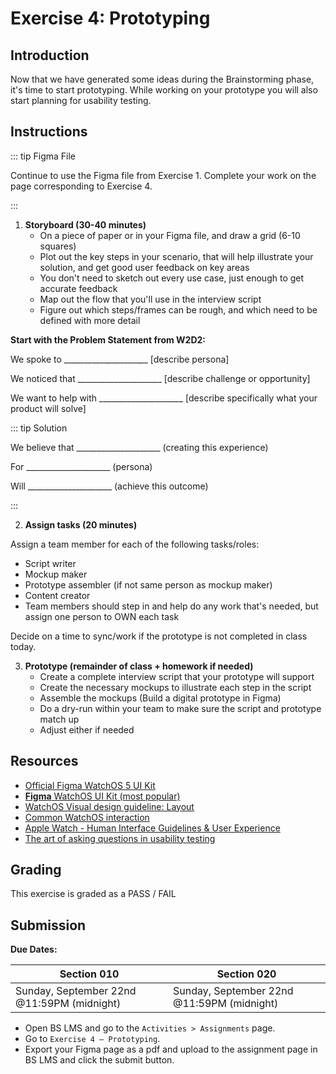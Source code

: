 # Exercise 4: Prototyping

## Introduction

Now that we have generated some ideas during the Brainstorming phase, it's time to start prototyping. While working on your prototype you will also start planning for usability testing.

## Instructions

::: tip Figma File

Continue to use the Figma file from Exercise 1.
Complete your work on the page corresponding to Exercise 4.

:::

1. **Storyboard (30-40 minutes)**
   - On a piece of paper or in your Figma file, and draw a grid (6-10 squares)
   - Plot out the key steps in your scenario, that will help illustrate your solution, and get good user feedback on key areas
   - You don't need to sketch out every use case, just enough to get accurate feedback
   - Map out the flow that you'll use in the interview script
   - Figure out which steps/frames can be rough, and which need to be defined with more detail

**Start with the Problem Statement from W2D2:**

<!-- prettier-ignore -->
We spoke to _____________________ [describe persona]

<!-- prettier-ignore -->
We noticed that _____________________ [describe challenge or opportunity]

<!-- prettier-ignore -->
We want to help with _____________________ [describe specifically what your product will solve]

::: tip Solution

<!-- prettier-ignore -->
We believe that _____________________ (creating this experience)

<!-- prettier-ignore -->
For _____________________ (persona)

<!-- prettier-ignore -->
Will _____________________ (achieve this outcome)

:::

2. **Assign tasks (20 minutes)**

Assign a team member for each of the following tasks/roles:

- Script writer
- Mockup maker
- Prototype assembler (if not same person as mockup maker)
- Content creator
- Team members should step in and help do any work that's needed, but assign one person to OWN each task

Decide on a time to sync/work if the prototype is not completed in class today.

3. **Prototype (remainder of class + homework if needed)**
   - Create a complete interview script that your prototype will support
   - Create the necessary mockups to illustrate each step in the script
   - Assemble the mockups (Build a digital prototype in Figma)
   - Do a dry-run within your team to make sure the script and prototype match up
   - Adjust either if needed

## Resources

<!-- - Sketching template: [applewatch_template.pdf](../files/applewatch_template.pdf) -->

- [Official Figma WatchOS 5 UI Kit](https://www.figma.com/community/file/875092858821168331)
- [**Figma** WatchOS UI Kit (most popular)](https://www.figma.com/community/file/860215346713471808)
- [WatchOS Visual design guideline: Layout](https://developer.apple.com/design/human-interface-guidelines/platforms/designing-for-watchos/)
- [Common WatchOS interaction](https://pbs.twimg.com/media/Dm_StBuU0AE13zI.jpg)
- [Apple Watch - Human Interface Guidelines & User Experience](https://drive.google.com/file/d/19v8xM5zdZF5KHfAB2aFDljnlpB8ug392/view?usp=sharing)
- [The art of asking questions in usability testing](https://www.akendi.com/blog/the-art-of-asking-questions-in-usability-testing/)

## Grading

This exercise is graded as a PASS / FAIL

## Submission

**Due Dates:**

| Section 010                                          | Section 020                                          |
| ---------------------------------------------------- | ---------------------------------------------------- |
| Sunday, September 22nd @11:59PM (midnight)           | Sunday, September 22nd @11:59PM (midnight)           |

- Open BS LMS and go to the `Activities > Assignments` page.
- Go to `Exercise 4 — Prototyping`.
- Export your Figma page as a pdf and upload to the assignment page in BS LMS and click the submit button.
